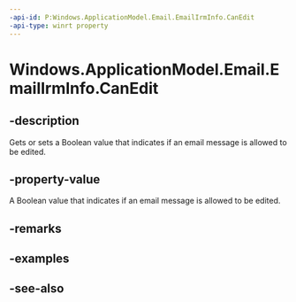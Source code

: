 ```yaml
---
-api-id: P:Windows.ApplicationModel.Email.EmailIrmInfo.CanEdit
-api-type: winrt property
---
```


<!-- Property syntax
public bool CanEdit { get;  set; }
-->

# Windows.ApplicationModel.Email.EmailIrmInfo.CanEdit

## -description
Gets or sets a Boolean value that indicates if an email message is allowed to be edited.

## -property-value
A Boolean value that indicates if an email message is allowed to be edited.

## -remarks

## -examples

## -see-also
